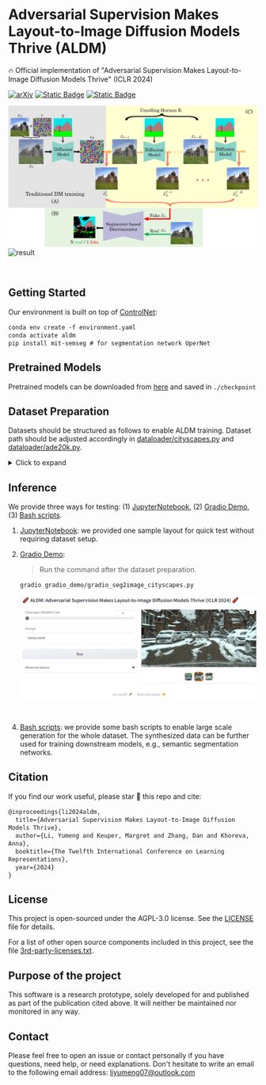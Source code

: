 
# Adversarial Supervision Makes Layout-to-Image Diffusion Models Thrive (ALDM)   

:fire:  Official implementation of "Adversarial Supervision Makes Layout-to-Image Diffusion Models Thrive" (ICLR 2024)

[![arXiv](https://img.shields.io/badge/arXiv-2401.08815-red)](https://arxiv.org/pdf/2401.08815.pdf) [![Static Badge](https://img.shields.io/badge/Project_Page-ALDM-blue)](https://yumengli007.github.io/ALDM) [![Static Badge](https://img.shields.io/badge/%F0%9F%A4%97%20HuggingFace-Model-Green)
](https://huggingface.co/Yumeng/ALDM/tree/main)

![overview](docs/overview.jpg)
![result](docs/result.png)


<br />


## Getting Started

Our environment is built on top of [ControlNet](https://github.com/CompVis/stable-diffusion):
```
conda env create -f environment.yaml  
conda activate aldm
pip install mit-semseg # for segmentation network UperNet
```

## Pretrained Models
Pretrained models can be downloaded from [here](https://huggingface.co/Yumeng/ALDM/tree/main) and saved in ```./checkpoint```


## Dataset Preparation

Datasets should be structured as follows to enable ALDM training. Dataset path should be adjusted accordingly in [dataloader/cityscapes.py](https://github.com/boschresearch/ALDM/blob/3edbad80eaf208eacd0eb4a161a4998a0c75fb50/dataloader/cityscapes.py#L151-L152) and [dataloader/ade20k.py](https://github.com/boschresearch/ALDM/blob/3edbad80eaf208eacd0eb4a161a4998a0c75fb50/dataloader/ade20k.py#L144-L145).

<details>
  <summary>Click to expand</summary>
  
```
datasets
├── cityscapes
│   ├── gtFine
│       ├── train 
│       └── val 
│   └── leftImg8bit
│       ├── train 
│       └── val 
├── ADE20K
│   ├── annotations
│       ├── train 
│       └── val 
│   └── images
│       ├── train 
│       └── val 
└── ...
```
</details>

## Inference
We provide three ways for testing: (1) [JupyterNotebook](demo_generation.ipynb), (2) [Gradio Demo](gradio_demo/gradio_seg2image_cityscapes.py), (3) [Bash scripts](bash_script).

1. [JupyterNotebook](demo_generation.ipynb): we provided one sample layout for quick test without requiring dataset setup.
2. [Gradio Demo](gradio_demo/gradio_seg2image_cityscapes.py):

	> Run the command after the dataset preparation.    

	```
	gradio gradio_demo/gradio_seg2image_cityscapes.py
	```
	![demo](docs/gradio_demo.png)

<br />

4. [Bash scripts](bash_script): we provide some bash scripts to enable large scale generation for the whole dataset. The synthesized data can be further used for training downstream models, e.g., semantic segmentation networks.


## Citation
If you find our work useful, please star 🌟 this repo and cite: 

```
@inproceedings{li2024aldm,
  title={Adversarial Supervision Makes Layout-to-Image Diffusion Models Thrive},
  author={Li, Yumeng and Keuper, Margret and Zhang, Dan and Khoreva, Anna},
  booktitle={The Twelfth International Conference on Learning Representations},
  year={2024}
}
```

## License

This project is open-sourced under the AGPL-3.0 license. See the
[LICENSE](LICENSE) file for details.

For a list of other open source components included in this project, see the
file [3rd-party-licenses.txt](3rd-party-licenses.txt).


## Purpose of the project

This software is a research prototype, solely developed for and published as
part of the publication cited above. It will neither be
maintained nor monitored in any way.


## Contact
Please feel free to open an issue or contact personally if you have questions, need help, or need explanations. Don't hesitate to write an email to the following email address:
liyumeng07@outlook.com

